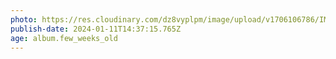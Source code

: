 ```yaml
---
photo: https://res.cloudinary.com/dz8vyplpm/image/upload/v1706106786/IMG_8326_tngkne.jpg
publish-date: 2024-01-11T14:37:15.765Z
age: album.few_weeks_old
---
```

